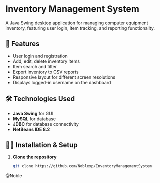 # Inventory Management System

A Java Swing desktop application for managing computer equipment inventory, featuring user login, item tracking, and reporting functionality.

## 🚀 Features

- User login and registration
- Add, edit, delete inventory items
- Item search and filter
- Export inventory to CSV reports
- Responsive layout for different screen resolutions
- Displays logged-in username on the dashboard

## 🛠️ Technologies Used

- **Java Swing** for GUI
- **MySQL** for database
- **JDBC** for database connectivity
- **NetBeans IDE 8.2**

## 🧑‍💻 Installation & Setup

1. **Clone the repository**
   ```bash
   git clone https://github.com/Noblexp/InventoryManagementSystem
@Noble
